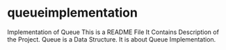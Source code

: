 # queueimplementation
Implementation of Queue
This is a README File
It Contains Description of the Project.
Queue is a Data Structure.
It is about Queue Implementation.
